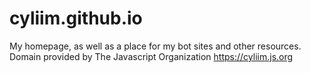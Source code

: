 # cyliim.github.io
My homepage, as well as a place for my bot sites and other resources. Domain provided by The Javascript Organization
https://cyliim.js.org

